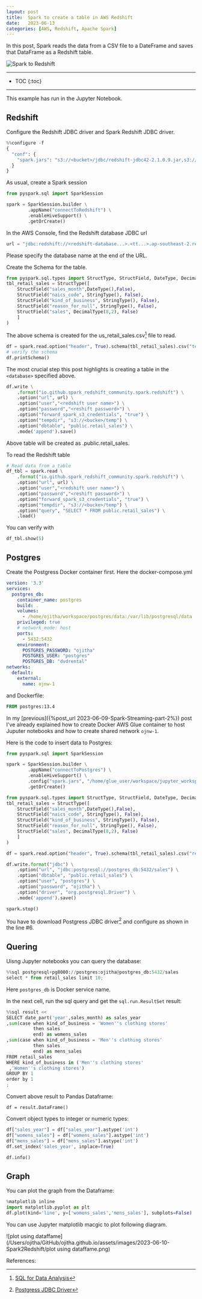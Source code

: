 ```yaml
---
layout: post
title:  Spark to create a table in AWS Redshift
date:   2023-06-13
categories: [AWS, Redshift, Apache Spark]
---
```


In this post, Spark reads the data from a CSV file to a DateFrame and saves that DataFrame as a Redshift table.

![Spark to Redshift](/assets/images/2023-06-10-Spark2Redshift/Spark2Redshift.jpg)

<!--more-->

------

* TOC
{:toc}
------

This example has run in the Jupyter Notebook. 

## Redshift

Configure the Redshift JDBC driver and Spark Redshift JDBC driver.

```python
%%configure -f
{
  "conf": {
    "spark.jars": "s3://<bucket>/jdbc/redshift-jdbc42-2.1.0.9.jar,s3://<bucket>/jdbc/spark-redshift.jar"
  }
}
```

As usual, create a Spark session

```python
from pyspark.sql import SparkSession

spark = SparkSession.builder \
        .appName("connectToRedshift") \
        .enableHiveSupport() \
        .getOrCreate()
```

In the AWS Console, find the Redshift database JDBC url

```python
url = "jdbc:redshift://<redshift-database...>.<tt...>.ap-southeast-2.redshift.amazonaws.com:5439/<database>"
```

Please specify the database name at the end of the URL.

Create the Schema for the table.

```python
from pyspark.sql.types import StructType, StructField, DateType, DecimalType, StringType
tbl_retail_sales = StructType([
    StructField("sales_month",DateType(),False),
    StructField("naics_code", StringType(), False),
    StructField("kind_of_business", StringType(), False),
    StructField("reason_for_null", StringType(), False),
    StructField("sales", DecimalType(8,2), False)
    ]
)
```

The above schema is created for the us_retail_sales.csv[^1] file to read.

```python
df = spark.read.option("header", True).schema(tbl_retail_sales).csv("test1.csv")
# verify the schema
df.printSchema()
```

The most crucial step this post highlights is creating a table in the `<database>` specified above.

```python
df.write \
    .format("io.github.spark_redshift_community.spark.redshift") \
    .option("url", url) \
    .option("user","<redshift user name>") \
    .option("password","<reshift password>") \
    .option("forward_spark_s3_credentials", "true") \
    .option("tempdir", "s3://<bucke>/temp") \
    .option("dbtable", "public.retail_sales") \
    .mode('append').save()
```

Above table will be created as <database>.public.retail_sales.

To read the Redshift table

```python
# Read data from a table
df_tbl = spark.read \
    .format("io.github.spark_redshift_community.spark.redshift") \
    .option("url", url) \
    .option("user","<redshift user name>") \
    .option("password","<reshift password>") \
    .option("forward_spark_s3_credentials", "true") \
    .option("tempdir", "s3://<bucke>/temp") \
    .option("query", "SELECT * FROM public.retail_sales") \
    .load()
```

You can verify with

```python
df_tbl.show(5)
```

## Postgres

Create the Postgress Docker container first. Here the docker-compose.yml

```yaml
version: '3.3'
services:
  postgres_db:
    container_name: postgres
    build: .
    volumes:
      - /home/ojitha/workspace/postgres/data:/var/lib/postgresql/data
    privileged: true
    # network_mode: host
    ports:
      - 5432:5432
    environment:
      POSTGRES_PASSWORD: "ojitha"
      POSTGRES_USER: "postgres"
      POSTGRES_DB: "dvdrental"
networks: 
  default: 
    external: 
      name: ojnw-1
```

and Dockerfile:

```dockerfile
FROM postgres:13.4
```

In my [previous]({%post_url 2023-06-09-Spark-Streaming-part-2%}) post I've already explained how to create Docker AWS Glue container to host Juputer notebooks and how to create shared network `ojnw-1`.

Here is the code to insert data to Postgres:

```python
from pyspark.sql import SparkSession

spark = SparkSession.builder \
        .appName("connectToPostgres") \
        .enableHiveSupport() \
        .config("spark.jars", "/home/glue_user/workspace/jupyter_workspace/libs/postgresql-42.6.0.jar") \
        .getOrCreate()

from pyspark.sql.types import StructType, StructField, DateType, DecimalType, StringType
tbl_retail_sales = StructType([
    StructField("sales_month",DateType(),False),
    StructField("naics_code", StringType(), False),
    StructField("kind_of_business", StringType(), False),
    StructField("reason_for_null", StringType(), False),
    StructField("sales", DecimalType(8,2), False)
    ]
)

df = spark.read.option("header", True).schema(tbl_retail_sales).csv("retail_sales.csv")

df.write.format("jdbc") \
    .option("url", "jdbc:postgresql://postgres_db:5432/sales") \
    .option("dbtable", "public.retail_sales") \
    .option("user", "postgres") \
    .option("password", "ojitha") \
    .option("driver", "org.postgresql.Driver") \
    .mode('append').save()

spark.stop()
```

You have to download Postgress JDBC driver[^2] and configure as shown in the line #6.

## Quering

Uisng Jupyter notebooks you can query the database:

```python
%%sql postgresql+pg8000://postgres:ojitha@postgres_db:5432/sales
select * from retail_sales limit 10;
```

Here `postgres_db` is Docker service name.

In the next cell, run the sql query and get the `sql.run.ResultSet` result:

```python
%%sql result <<
SELECT date_part('year',sales_month) as sales_year
,sum(case when kind_of_business = 'Women''s clothing stores' 
          then sales 
          end) as womens_sales
,sum(case when kind_of_business = 'Men''s clothing stores' 
          then sales 
          end) as mens_sales
FROM retail_sales
WHERE kind_of_business in ('Men''s clothing stores'
 ,'Women''s clothing stores')
GROUP BY 1
order by 1
;
```

Convert above result to Pandas Dataframe:

```pyth
df = result.DataFrame()
```

Convert object types to integer or numeric types:

```python
df["sales_year"] = df["sales_year"].astype('int')
df["womens_sales"] = df["womens_sales"].astype('int')
df["mens_sales"] = df["mens_sales"].astype('int')
df.set_index('sales_year', inplace=True)

df.info()
```

## Graph

You can plot the graph from the Dataframe:

```python
%matplotlib inline
import matplotlib.pyplot as plt
df.plot(kind='line', y=['womens_sales','mens_sales'], subplots=False)
```

You can use Jupyter matplotlib macgic to plot following diagram.

![plot using dataffame](/Users/ojitha/GitHub/ojitha.github.io/assets/images/2023-06-10-Spark2Redshift/plot using dataffame.png)

References:

[^1]: [SQL for Data Analysis](https://github.com/cathytanimura/sql_book/tree/master/Chapter%203:%20Time%20Series%20Analysis)
[^2]:[Postgress JDBC Driver](https://jdbc.postgresql.org/download/)
